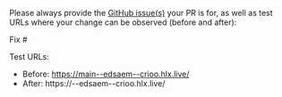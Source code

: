 Please always provide the [GitHub issue(s)](../issues) your PR is for, as well as test URLs where your change can be observed (before and after):

Fix #<gh-issue-id>

Test URLs:
- Before: https://main--edsaem--crioo.hlx.live/
- After: https://<branch>--edsaem--crioo.hlx.live/
